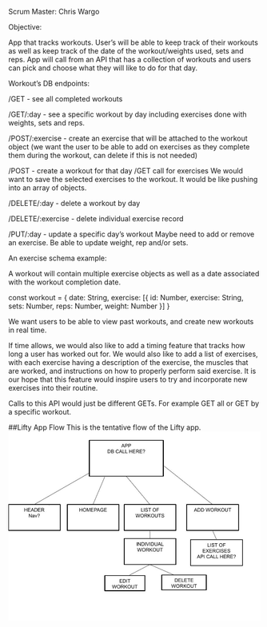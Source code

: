 Scrum Master: Chris Wargo

Objective:

App that tracks workouts. User’s will be able to keep track of their workouts as well as keep track of the date of the workout/weights used, sets and reps. App will call from an API that has a collection of workouts and users can pick and choose what they will like to do for that day.

Workout’s DB endpoints:

/GET - see all completed workouts

/GET/:day - see a specific workout by day including exercises done with weights, sets and reps.

/POST/:exercise - create an exercise that will be attached to the workout object (we want the user to be able to add on exercises as they complete them during the workout, can delete if this is not needed)

/POST - create a workout for that day
/GET call for exercises
We would want to save the selected exercises to the workout. It would be like pushing into an array of objects.

/DELETE/:day - delete a workout by day

/DELETE/:exercise - delete individual exercise record

/PUT/:day - update a specific day’s workout
Maybe need to add or remove an exercise.
Be able to update weight, rep and/or sets.

An exercise schema example:

A workout will contain multiple exercise objects as well as a date associated with the workout completion date.

const workout = {
date: String,
exercise: [{
id: Number,
exercise: String,
sets: Number,
reps: Number,
weight: Number }] }

We want users to be able to view past workouts, and create new workouts in real time.

If time allows, we would also like to add a timing feature that tracks how long a user has worked out for. We would also like to add a list of exercises, with each exercise having a description of the exercise, the muscles that are worked, and instructions on how to properly perform said exercise. It is our hope that this feature would inspire users to try and incorporate new exercises into their routine.

Calls to this API would just be different GETs. For example GET all or GET by a specific workout.

##Lifty App Flow
This is the tentative flow of the Lifty app.
![](planning/WorkoutAppFlow.jpg)
